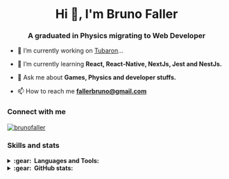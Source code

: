 <h1 align="center">Hi 👋, I'm Bruno Faller</h1>
<h3 align="center">A graduated in Physics migrating to Web Developer</h3>

- 🔭 I’m currently working on [Tubaron](https://tubaron.com.br/)...

- 🌱 I’m currently learning **React, React-Native, NextJs, Jest and NestJs.**

- 💬 Ask me about **Games, Physics and developer stuffs.**

- 📫 How to reach me **fallerbruno@gmail.com**


<h3 align="left">Connect with me</h3>
    <p align="left">
        <a href="https://br.linkedin.com/in/fallerbruno" target="blank"><img align="center" src="https://raw.githubusercontent.com/rahuldkjain/github-profile-readme-generator/master/src/images/icons/Social/linked-in-alt.svg" alt="brunofaller" height="30" width="40" /></a>
    </p>

<h3 align="left">Skills and stats</h3>
<details>    
    <summary><b>:gear: &nbsp;Languages and Tools:</b></summary>
    <p align="left"> 
        <a href="https://www.docker.com/" target="_blank" rel="noreferrer"> <img src="https://raw.githubusercontent.com/devicons/devicon/master/icons/docker/docker-original-wordmark.svg" alt="docker" width="40" height="40"/> </a> 
        <a href="https://cloud.google.com" target="_blank" rel="noreferrer"> <img src="https://www.vectorlogo.zone/logos/google_cloud/google_cloud-icon.svg" alt="gcp" width="40" height="40"/> </a> 
        <a href="https://www.java.com" target="_blank" rel="noreferrer"> <img src="https://raw.githubusercontent.com/devicons/devicon/master/icons/java/java-original.svg" alt="java" width="40" height="40"/> </a> 
        <a href="https://laravel.com/" target="_blank" rel="noreferrer"> <img src="https://raw.githubusercontent.com/devicons/devicon/master/icons/laravel/laravel-plain-wordmark.svg" alt="laravel" width="40" height="40"/> </a> 
        <a href="https://www.linux.org/" target="_blank" rel="noreferrer"> <img src="https://raw.githubusercontent.com/devicons/devicon/master/icons/linux/linux-original.svg" alt="linux" width="40" height="40"/> </a> 
        <a href="https://mariadb.org/" target="_blank" rel="noreferrer"> <img src="https://www.vectorlogo.zone/logos/mariadb/mariadb-icon.svg" alt="mariadb" width="40" height="40"/> </a> 
        <a href="https://www.mongodb.com/" target="_blank" rel="noreferrer"> <img src="https://raw.githubusercontent.com/devicons/devicon/master/icons/mongodb/mongodb-original-wordmark.svg" alt="mongodb" width="40" height="40"/> </a> 
        <a href="https://www.mysql.com/" target="_blank" rel="noreferrer"> <img src="https://raw.githubusercontent.com/devicons/devicon/master/icons/mysql/mysql-original-wordmark.svg" alt="mysql" width="40" height="40"/> </a> 
        <a href="https://www.nginx.com" target="_blank" rel="noreferrer"> <img src="https://raw.githubusercontent.com/devicons/devicon/master/icons/nginx/nginx-original.svg" alt="nginx" width="40" height="40"/> </a> 
        <a href="https://nodejs.org" target="_blank" rel="noreferrer"> <img src="https://raw.githubusercontent.com/devicons/devicon/master/icons/nodejs/nodejs-original.svg" alt="nodejs" width="40" height="40"/> </a> 
        <a href="https://www.php.net" target="_blank" rel="noreferrer"> <img src="https://raw.githubusercontent.com/devicons/devicon/master/icons/php/php-original.svg" alt="php" width="40" height="40"/> </a> 
        <a href="https://www.postgresql.org" target="_blank" rel="noreferrer"> <img src="https://raw.githubusercontent.com/devicons/devicon/master/icons/postgresql/postgresql-original-wordmark.svg" alt="postgresql" width="40" height="40"/> </a> 
        <a href="https://postman.com" target="_blank" rel="noreferrer"> <img src="https://www.vectorlogo.zone/logos/getpostman/getpostman-icon.svg" alt="postman" width="40" height="40"/> </a> 
         <a href="https://nestjs.com/" target="_blank" rel="noreferrer"> <img src="https://www.vectorlogo.zone/logos/nestjs/nestjs-icon.svg" alt="nestJs" width="40" height="40"/> </a> 
         <a href="https://jestjs.io/pt-BR/" target="_blank" rel="noreferrer"> <img src="https://www.vectorlogo.zone/logos/jestjsio/jestjsio-icon.svg" alt="nestJs" width="40" height="40"/> </a> 
       
</details>
    

 <details>    
    <summary><b>:gear: &nbsp;GitHub stats:</b></summary>    
    <p>
        <img align="left" src="https://github-readme-stats.vercel.app/api/top-langs/?username=fallerbruno&langs_count=10&layout=compact&theme=onedark" alt="fallerbruno" />
    </p>
    <p>
        &nbsp;<img align="center" src="https://github-readme-stats.vercel.app/api?username=fallerbruno&count_private=true&show_icons=true&theme=onedark" alt="fallerbruno" />
    </p>
</details>

